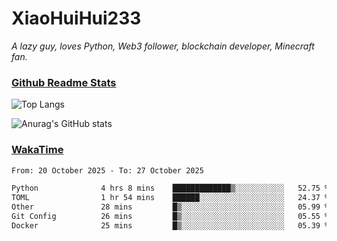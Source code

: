 # XiaoHuiHui233

*A lazy guy, loves Python, Web3 follower, blockchain developer, Minecraft fan.*

### [Github Readme Stats](https://github.com/anuraghazra/github-readme-stats)

![Top Langs](https://github-readme-stats.vercel.app/api/top-langs/?username=XiaoHuiHui233&layout=compact&theme=github_dark)

![Anurag's GitHub stats](https://github-readme-stats.vercel.app/api?username=XiaoHuiHui233&show_icons=true&theme=github_dark)

### [WakaTime](https://wakatime.com)

<!--START_SECTION:waka-->

```txt
From: 20 October 2025 - To: 27 October 2025

Python              4 hrs 8 mins    █████████████▒░░░░░░░░░░░   52.75 %
TOML                1 hr 54 mins    ██████░░░░░░░░░░░░░░░░░░░   24.37 %
Other               28 mins         █▒░░░░░░░░░░░░░░░░░░░░░░░   05.99 %
Git Config          26 mins         █▒░░░░░░░░░░░░░░░░░░░░░░░   05.55 %
Docker              25 mins         █▒░░░░░░░░░░░░░░░░░░░░░░░   05.39 %
```

<!--END_SECTION:waka-->
